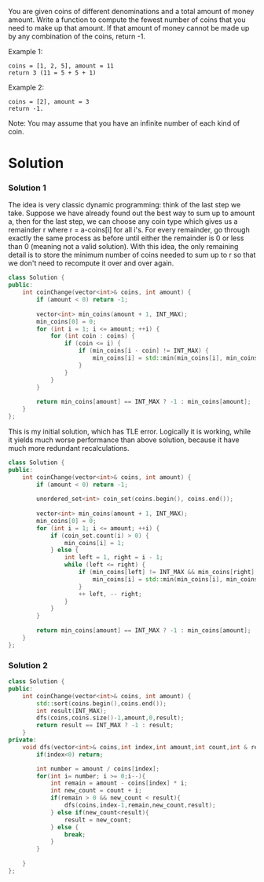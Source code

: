 You are given coins of different denominations and a total amount of money amount. Write a function to compute the fewest number of coins that you need to make up that amount. If that amount of money cannot be made up by any combination of the coins, return -1.

Example 1:
```
coins = [1, 2, 5], amount = 11
return 3 (11 = 5 + 5 + 1)
```

Example 2:
```
coins = [2], amount = 3
return -1.
```

Note:
You may assume that you have an infinite number of each kind of coin.

# Solution

### Solution 1

The idea is very classic dynamic programming: think of the last step we take. Suppose we have already found out the best way to sum up to amount a, then for the last step, we can choose any coin type which gives us a remainder r where r = a-coins[i] for all i's. For every remainder, go through exactly the same process as before until either the remainder is 0 or less than 0 (meaning not a valid solution). With this idea, the only remaining detail is to store the minimum number of coins needed to sum up to r so that we don't need to recompute it over and over again.

```cpp
class Solution {
public:
    int coinChange(vector<int>& coins, int amount) {
        if (amount < 0) return -1;
        
        vector<int> min_coins(amount + 1, INT_MAX);
        min_coins[0] = 0;
        for (int i = 1; i <= amount; ++i) {
            for (int coin : coins) {
                if (coin <= i) {
                    if (min_coins[i - coin] != INT_MAX) {
                        min_coins[i] = std::min(min_coins[i], min_coins[i - coin] + 1);
                    }
                }
            }
        }
        
        return min_coins[amount] == INT_MAX ? -1 : min_coins[amount];
    }
};
```

This is my initial solution, which has TLE error. Logically it is working, while it yields much worse performance than above solution, because it have much more redundant recalculations.

```cpp
class Solution {
public:
    int coinChange(vector<int>& coins, int amount) {
        if (amount < 0) return -1;
        
        unordered_set<int> coin_set(coins.begin(), coins.end());
        
        vector<int> min_coins(amount + 1, INT_MAX);
        min_coins[0] = 0;
        for (int i = 1; i <= amount; ++i) {
            if (coin_set.count(i) > 0) {
                min_coins[i] = 1;
            } else {
                int left = 1, right = i - 1;
                while (left <= right) {
                    if (min_coins[left] != INT_MAX && min_coins[right] != INT_MAX) {
                        min_coins[i] = std::min(min_coins[i], min_coins[left] + min_coins[right]);
                    }
                    ++ left, -- right;
                }
            }
        }
        
        return min_coins[amount] == INT_MAX ? -1 : min_coins[amount];
    }
};
```
### Solution 2

```cpp
class Solution {
public:
    int coinChange(vector<int>& coins, int amount) {
        std::sort(coins.begin(),coins.end());
        int result(INT_MAX);
        dfs(coins,coins.size()-1,amount,0,result);
        return result == INT_MAX ? -1 : result;
    }
private:
    void dfs(vector<int>& coins,int index,int amount,int count,int & result){
        if(index<0) return;

        int number = amount / coins[index];
        for(int i= number; i >= 0;i--){
            int remain = amount - coins[index] * i;
            int new_count = count + i;
            if(remain > 0 && new_count < result){
                dfs(coins,index-1,remain,new_count,result);
            } else if(new_count<result){
                result = new_count;
            } else {
                break;
            }
        }
        
    }
};
```
